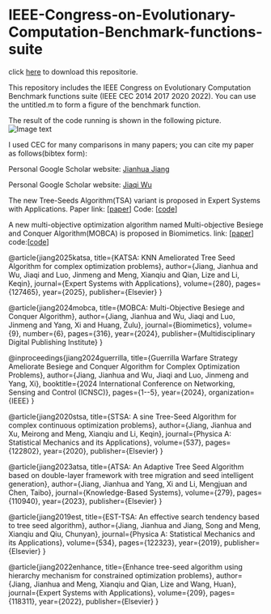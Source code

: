 # IEEE-Congress-on-Evolutionary-Computation-Benchmark-functions-suite

click <a href='https://github.com/7zaa/IEEE-Congress-on-Evolutionary-Computation-Benchmark-functions-suite/archive/refs/heads/main.zip'>here</a> to download this repositorie.

This repository includes the IEEE Congress on Evolutionary Computation Benchmark functions suite (IEEE CEC 2014 2017 2020 2022). You can use the untitled.m to form a figure of the benchmark function. 

The result of the code running is shown in the following picture.
![Image text](https://github.com/7zaa/myimage/blob/main/untitled.png)

I used CEC for many comparisons in many papers; you can cite my paper as follows(bibtex form):

Personal Google Scholar website: <a href='https://scholar.google.com.hk/citations?user=4_Ql2oIAAAAJ&hl=zh-CN&oi=ao'>Jianhua Jiang</a> 

Personal Google Scholar website: <a href='https://scholar.google.com.hk/citations?user=b83Ne3UAAAAJ&hl=zh-CN'>Jiaqi Wu</a>

The new Tree-Seeds Algorithm(TSA) variant is proposed in Expert Systems with Applications. Paper link: [<a href='https://github.com/7zaa/KATSA-KNN-Ameliorated-Tree-Seed-Algorithm-for-complex-optimization-problems/blob/main/KATSA%20paper.pdf'>paper</a>] Code: [<a href='https://github.com/7zaa/KATSA-KNN-Ameliorated-Tree-Seed-Algorithm-for-complex-optimization-problems'>code</a>]

A new multi-objective optimization algorithm named Multi-objective Besiege and Conquer Algorithm(MOBCA) is proposed in Biomimetics. link: [<a href='https://www.mdpi.com/2313-7673/9/6/316'>paper</a>] code:[<a href='https://github.com/jjhjlufe/MOBCA-code'>code</a>]

@article{jiang2025katsa,
  title={KATSA: KNN Ameliorated Tree Seed Algorithm for complex optimization problems},
  author={Jiang, Jianhua and Wu, Jiaqi and Luo, Jinmeng and Meng, Xianqiu and Qian, Lize and Li, Keqin},
  journal={Expert Systems with Applications},
  volume={280},
  pages={127465},
  year={2025},
  publisher={Elsevier}
}

@article{jiang2024mobca,
  title={MOBCA: Multi-Objective Besiege and Conquer Algorithm},
  author={Jiang, Jianhua and Wu, Jiaqi and Luo, Jinmeng and Yang, Xi and Huang, Zulu},
  journal={Biomimetics},
  volume={9},
  number={6},
  pages={316},
  year={2024},
  publisher={Multidisciplinary Digital Publishing Institute}
}

@inproceedings{jiang2024guerrilla,
  title={Guerrilla Warfare Strategy Ameliorate Besiege and Conquer Algorithm for Complex Optimization Problems},
  author={Jiang, Jianhua and Wu, Jiaqi and Luo, Jinmeng and Yang, Xi},
  booktitle={2024 International Conference on Networking, Sensing and Control (ICNSC)},
  pages={1--5},
  year={2024},
  organization={IEEE}
}

@article{jiang2020stsa,
  title={STSA: A sine Tree-Seed Algorithm for complex continuous optimization problems},
  author={Jiang, Jianhua and Xu, Meirong and Meng, Xianqiu and Li, Keqin},
  journal={Physica A: Statistical Mechanics and its Applications},
  volume={537},
  pages={122802},
  year={2020},
  publisher={Elsevier}
}

@article{jiang2023atsa,
  title={ATSA: An Adaptive Tree Seed Algorithm based on double-layer framework with tree migration and seed intelligent generation},
  author={Jiang, Jianhua and Yang, Xi and Li, Mengjuan and Chen, Taibo},
  journal={Knowledge-Based Systems},
  volume={279},
  pages={110940},
  year={2023},
  publisher={Elsevier}
}

@article{jiang2019est,
  title={EST-TSA: An effective search tendency based to tree seed algorithm},
  author={Jiang, Jianhua and Jiang, Song and Meng, Xianqiu and Qiu, Chunyan},
  journal={Physica A: Statistical Mechanics and its Applications},
  volume={534},
  pages={122323},
  year={2019},
  publisher={Elsevier}
}

@article{jiang2022enhance,
  title={Enhance tree-seed algorithm using hierarchy mechanism for constrained optimization problems},
  author={Jiang, Jianhua and Meng, Xianqiu and Qian, Lize and Wang, Huan},
  journal={Expert Systems with Applications},
  volume={209},
  pages={118311},
  year={2022},
  publisher={Elsevier}
}
